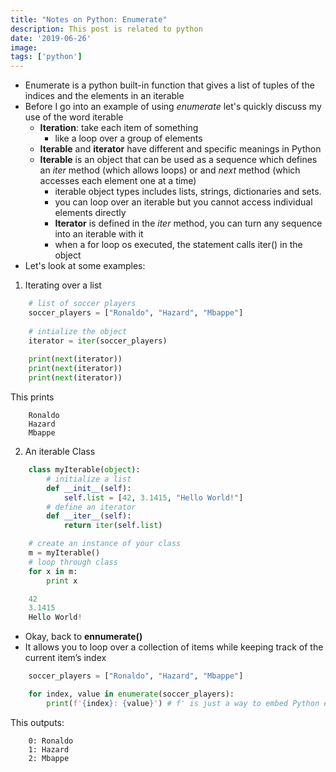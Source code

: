 ```yaml
---
title: "Notes on Python: Enumerate"
description: This post is related to python
date: '2019-06-26'
image: 
tags: ['python']
---
```


- Enumerate is a python built-in function that gives a list of tuples of the indices and the elements in an iterable
- Before I go into an example of using _enumerate_ let's quickly discuss my use of the word iterable
    - __Iteration__: take each item of something
        - like a loop over a group of elements
    - __Iterable__ and __iterator__ have different and specific meanings in Python
    - __Iterable__ is an object that can be used as a sequence which defines an _iter_ method (which allows loops) or and _next_ method (which accesses each element one at a time)
        - iterable object types includes lists, strings, dictionaries and sets.
        - you can loop over an iterable but you cannot access individual elements directly
        - __Iterator__ is defined in the _iter_ method, you can turn any sequence into an iterable with it
        - when a for loop os executed, the statement calls iter() in the object
- Let's look at some examples:

1. Iterating over a list
```python
    # list of soccer players 
    soccer_players = ["Ronaldo", "Hazard", "Mbappe"]
    
    # intialize the object 
    iterator = iter(soccer_players) 
    
    print(next(iterator)) 
    print(next(iterator)) 
    print(next(iterator))
```
This prints
```
    Ronaldo
    Hazard
    Mbappe
```

2. An iterable Class

```python
    class myIterable(object):
        # initialize a list
        def __init__(self):
            self.list = [42, 3.1415, "Hello World!"]
        # define an iterator
        def __iter__(self):
            return iter(self.list)

    # create an instance of your class
    m = myIterable()
    # loop through class
    for x in m:
        print x

    42
    3.1415
    Hello World!
```

- Okay, back to __ennumerate()__
- It allows you to loop over a collection of items while keeping track of the current item’s index
```python
    soccer_players = ["Ronaldo", "Hazard", "Mbappe"]

    for index, value in enumerate(soccer_players):
        print(f'{index}: {value}') # f' is just a way to embed Python expressions inside string constants (3.6+)
```
This outputs:
```
    0: Ronaldo
    1: Hazard
    2: Mbappe
```
